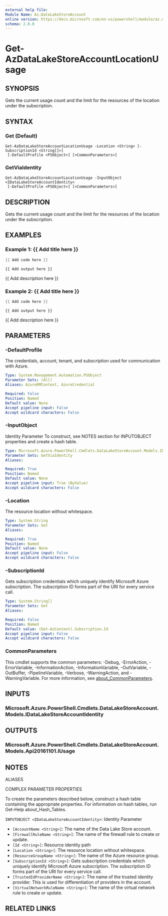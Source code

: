 ```yaml
---
external help file:
Module Name: Az.DataLakeStoreAccount
online version: https://docs.microsoft.com/en-us/powershell/module/az.datalakestoreaccount/get-azdatalakestoreaccountlocationusage
schema: 2.0.0
---
```


# Get-AzDataLakeStoreAccountLocationUsage

## SYNOPSIS
Gets the current usage count and the limit for the resources of the location under the subscription.

## SYNTAX

### Get (Default)
```
Get-AzDataLakeStoreAccountLocationUsage -Location <String> [-SubscriptionId <String[]>]
 [-DefaultProfile <PSObject>] [<CommonParameters>]
```

### GetViaIdentity
```
Get-AzDataLakeStoreAccountLocationUsage -InputObject <IDataLakeStoreAccountIdentity>
 [-DefaultProfile <PSObject>] [<CommonParameters>]
```

## DESCRIPTION
Gets the current usage count and the limit for the resources of the location under the subscription.

## EXAMPLES

### Example 1: {{ Add title here }}
```powershell
{{ Add code here }}
```

```output
{{ Add output here }}
```

{{ Add description here }}

### Example 2: {{ Add title here }}
```powershell
{{ Add code here }}
```

```output
{{ Add output here }}
```

{{ Add description here }}

## PARAMETERS

### -DefaultProfile
The credentials, account, tenant, and subscription used for communication with Azure.

```yaml
Type: System.Management.Automation.PSObject
Parameter Sets: (All)
Aliases: AzureRMContext, AzureCredential

Required: False
Position: Named
Default value: None
Accept pipeline input: False
Accept wildcard characters: False
```

### -InputObject
Identity Parameter
To construct, see NOTES section for INPUTOBJECT properties and create a hash table.

```yaml
Type: Microsoft.Azure.PowerShell.Cmdlets.DataLakeStoreAccount.Models.IDataLakeStoreAccountIdentity
Parameter Sets: GetViaIdentity
Aliases:

Required: True
Position: Named
Default value: None
Accept pipeline input: True (ByValue)
Accept wildcard characters: False
```

### -Location
The resource location without whitespace.

```yaml
Type: System.String
Parameter Sets: Get
Aliases:

Required: True
Position: Named
Default value: None
Accept pipeline input: False
Accept wildcard characters: False
```

### -SubscriptionId
Gets subscription credentials which uniquely identify Microsoft Azure subscription.
The subscription ID forms part of the URI for every service call.

```yaml
Type: System.String[]
Parameter Sets: Get
Aliases:

Required: False
Position: Named
Default value: (Get-AzContext).Subscription.Id
Accept pipeline input: False
Accept wildcard characters: False
```

### CommonParameters
This cmdlet supports the common parameters: -Debug, -ErrorAction, -ErrorVariable, -InformationAction, -InformationVariable, -OutVariable, -OutBuffer, -PipelineVariable, -Verbose, -WarningAction, and -WarningVariable. For more information, see [about_CommonParameters](http://go.microsoft.com/fwlink/?LinkID=113216).

## INPUTS

### Microsoft.Azure.PowerShell.Cmdlets.DataLakeStoreAccount.Models.IDataLakeStoreAccountIdentity

## OUTPUTS

### Microsoft.Azure.PowerShell.Cmdlets.DataLakeStoreAccount.Models.Api20161101.IUsage

## NOTES

ALIASES

COMPLEX PARAMETER PROPERTIES

To create the parameters described below, construct a hash table containing the appropriate properties. For information on hash tables, run Get-Help about_Hash_Tables.


`INPUTOBJECT <IDataLakeStoreAccountIdentity>`: Identity Parameter
  - `[AccountName <String>]`: The name of the Data Lake Store account.
  - `[FirewallRuleName <String>]`: The name of the firewall rule to create or update.
  - `[Id <String>]`: Resource identity path
  - `[Location <String>]`: The resource location without whitespace.
  - `[ResourceGroupName <String>]`: The name of the Azure resource group.
  - `[SubscriptionId <String>]`: Gets subscription credentials which uniquely identify Microsoft Azure subscription. The subscription ID forms part of the URI for every service call.
  - `[TrustedIdProviderName <String>]`: The name of the trusted identity provider. This is used for differentiation of providers in the account.
  - `[VirtualNetworkRuleName <String>]`: The name of the virtual network rule to create or update.

## RELATED LINKS

